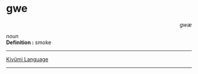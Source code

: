 
# gwe

<div align="right"><i>gwæ</i></div>

*noun*  
**Definition :** smoke  

---

[Kivümi Language](../README.md)

---
